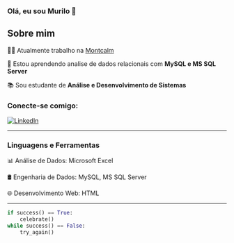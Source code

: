 ### Olá, eu sou Murilo 👋

## Sobre mim
👨‍💻 Atualmente trabalho na [Montcalm](https://montcalm.com.br/)

🌱 Estou aprendendo analise de dados relacionais com **MySQL e MS SQL Server**

📚 Sou estudante de **Análise e Desenvolvimento de Sistemas**

### Conecte-se comigo:

[![LinkedIn](https://custom-icon-badges.demolab.com/badge/LinkedIn-0A66C2?logo=linkedin-white&logoColor=fff)]([#](https://www.linkedin.com/in/murilo-nunes-neto/))

---
### Linguagens e Ferramentas

📊 Análise de Dados: Microsoft Excel

🛢️ Engenharia de Dados: MySQL, MS SQL Server

🌐 Desenvolvimento Web: HTML

---

```python
if success() == True:
    celebrate()
while success() == False:
    try_again()
